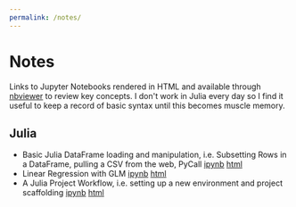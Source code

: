 ```yaml
---
permalink: /notes/
---
```


# Notes

Links to Jupyter Notebooks rendered in HTML and available through [nbviewer](https://nbviewer.org) to review key concepts. I don't work in Julia every day so I find it useful to keep a record of basic syntax until this becomes muscle memory.

## Julia

* Basic Julia DataFrame loading and manipulation, i.e. Subsetting Rows in a DataFrame, pulling a CSV from the web, PyCall [ipynb](https://github.com/banditkings/julia-examples/blob/main/Data%20Munging/Julia%20By%20Example.ipynb) [html](https://nbviewer.org/github/banditkings/julia-examples/blob/main/Data%20Munging/Julia%20By%20Example.ipynb)
* Linear Regression with GLM [ipynb](https://github.com/banditkings/julia-examples/blob/main/Modeling/Linear%20Regression%20with%20Julia.ipynb) [html](https://nbviewer.org/github/banditkings/julia-examples/blob/main/Modeling/Linear%20Regression%20with%20Julia.ipynb)
* A Julia Project Workflow, i.e. setting up a new environment and project scaffolding [ipynb](https://github.com/banditkings/julia-examples/blob/main/Workflow/A%20Julia%20Workflow.ipynb) [html](https://nbviewer.org/github/banditkings/julia-examples/blob/main/Workflow/A%20Julia%20Workflow.ipynb)
